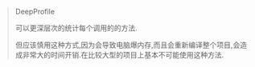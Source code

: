 > DeepProfile
>
> 可以更深层次的统计每个调用的的方法.
>
> 但应该慎用这种方式,因为会导致电脑爆内存,而且会重新编译整个项目,会造成非常大的时间开销.在比较大型的项目上基本不可能使用这种方法.